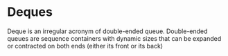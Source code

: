 # Deques
Deque is an irregular acronym of double-ended queue. Double-ended queues are sequence containers with dynamic sizes that can be expanded or contracted on both ends (either its front or its back)
